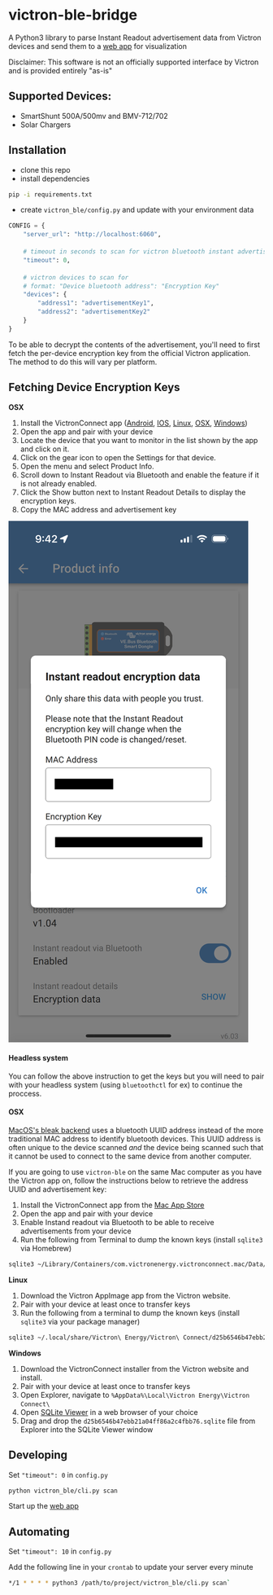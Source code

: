 # victron-ble-bridge

A Python3 library to parse Instant Readout advertisement data from Victron devices and send them to a [web app](https://github.com/debueb/victron-ble-monitor) for visualization

Disclaimer: This software is not an officially supported interface by Victron and is provided entirely "as-is"

## Supported Devices:

* SmartShunt 500A/500mv and BMV-712/702
* Solar Chargers

## Installation

- clone this repo
- install dependencies
```bash
pip -i requirements.txt
```
- create `victron_ble/config.py` and update with your environment data
```python
CONFIG = {
    "server_url": "http://localhost:6060",

    # timeout in seconds to scan for victron bluetooth instant advertisements. Program will exit when all devices are scanned or timeout has expired. Set to 0 to scan continously.
    "timeout": 0,

    # victron devices to scan for
    # format: "Device bluetooth address": "Encryption Key"
    "devices": {
        "address1": "advertisementKey1",
        "address2": "advertisementKey2"
    }
}
```

To be able to decrypt the contents of the advertisement, you'll need to first fetch the per-device encryption key from the official Victron application. The method to do this will vary per platform.

## Fetching Device Encryption Keys
 
**OSX**

1. Install the VictronConnect app ([Android](https://play.google.com/store/apps/details?id=com.victronenergy.victronconnect), [IOS](https://apps.apple.com/us/app/victron-connect/id943840744), [Linux](https://www.victronenergy.com/support-and-downloads/software#victronconnect-app), [OSX](https://apps.apple.com/us/app/victronconnect/id1084677271?ls=1&mt=12), [Windows](https://www.victronenergy.com/support-and-downloads/software#victronconnect-app))
2. Open the app and pair with your device
3. Locate the device that you want to monitor in the list shown by the app and click on it.
4. Click on the gear icon to open the Settings for that device.
5. Open the menu and select Product Info.
6. Scroll down to Instant Readout via Bluetooth and enable the feature if it is not already enabled.
7. Click the Show button next to Instant Readout Details to display the encryption keys.
8. Copy the MAC address and advertisement key

![Screenshot of the Victron Connect product info dialog showing the instant readout settings](/docs/victron-connect-instant-readout.png)

#### Headless system
You can follow the above instruction to get the keys but you will need to pair with your headless system (using `bluetoothctl` for ex) to continue the proccess.

#### OSX

[MacOS's bleak backend](https://bleak.readthedocs.io/en/latest/backends/macos.html) uses a bluetooth UUID address instead of the more traditional MAC address to identify bluetooth devices. This UUID address is often unique to the device scanned *and* the device being scanned such that it cannot be used to connect to the same device from another computer. 

If you are going to use `victron-ble` on the same Mac computer as you have the Victron app on, follow the instructions below to retrieve the address UUID and advertisement key:

1. Install the VictronConnect app from the [Mac App Store](https://apps.apple.com/us/app/victronconnect/id1084677271?ls=1&mt=12)
2. Open the app and pair with your device
3. Enable Instand readout via Bluetooth to be able to receive advertisements from your device
4. Run the following from Terminal to dump the known keys (install `sqlite3` via Homebrew)
```bash
sqlite3 ~/Library/Containers/com.victronenergy.victronconnect.mac/Data/Library/Application\ Support/Victron\ Energy/Victron\ Connect/d25b6546b47ebb21a04ff86a2c4fbb76.sqlite 'select address,advertisementKey from advertisementKeys inner join macAddresses on advertisementKeys.macAddress == macAddresses.macAddress'
```

**Linux**

1. Download the Victron AppImage app from the Victron website.
2. Pair with your device at least once to transfer keys
3. Run the following from a terminal to dump the known keys (install `sqlite3` via your package manager)
```bash
sqlite3 ~/.local/share/Victron\ Energy/Victron\ Connect/d25b6546b47ebb21a04ff86a2c4fbb76.sqlite 'select address,advertisementKey from advertisementKeys inner join macAddresses on advertisementKeys.macAddress == macAddresses.macAddress'
```

**Windows**

1. Download the VictronConnect installer from the Victron website and install.
2. Pair with your device at least once to transfer keys
3. Open Explorer, navigate to ```%AppData%\Local\Victron Energy\Victron Connect\```
4. Open [SQLite Viewer](https://inloop.github.io/sqlite-viewer/) in a web browser of your choice
5. Drag and drop the ```d25b6546b47ebb21a04ff86a2c4fbb76.sqlite``` file from Explorer into the SQLite Viewer window

## Developing

Set `"timeout": 0` in `config.py`

```bash
python victron_ble/cli.py scan
```

Start up the [web app](https://github.com/debueb/victron-ble-monitor)

## Automating

Set `"timeout": 10` in `config.py`

Add the following line in your `crontab` to update your server every  minute

```bash
*/1 * * * * python3 /path/to/project/victron_ble/cli.py scan`
```